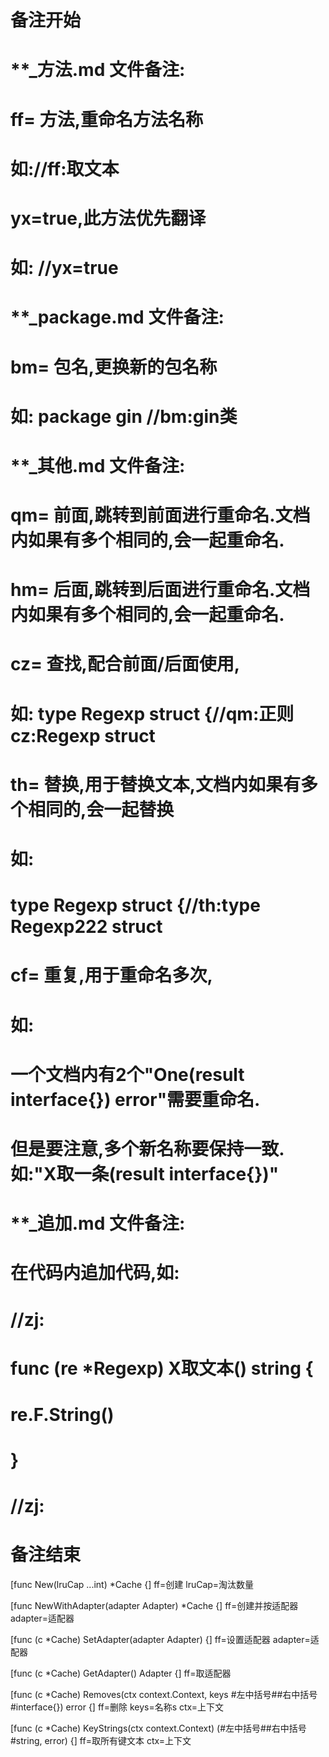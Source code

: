# 备注开始
# **_方法.md 文件备注:
# ff= 方法,重命名方法名称
# 如://ff:取文本
#
# yx=true,此方法优先翻译
# 如: //yx=true


# **_package.md 文件备注:
# bm= 包名,更换新的包名称 
# 如: package gin //bm:gin类


# **_其他.md 文件备注:
# qm= 前面,跳转到前面进行重命名.文档内如果有多个相同的,会一起重命名.
# hm= 后面,跳转到后面进行重命名.文档内如果有多个相同的,会一起重命名.
# cz= 查找,配合前面/后面使用,
# 如: type Regexp struct {//qm:正则 cz:Regexp struct
#
# th= 替换,用于替换文本,文档内如果有多个相同的,会一起替换
# 如:
# type Regexp struct {//th:type Regexp222 struct
#
# cf= 重复,用于重命名多次,
# 如: 
# 一个文档内有2个"One(result interface{}) error"需要重命名.
# 但是要注意,多个新名称要保持一致. 如:"X取一条(result interface{})"


# **_追加.md 文件备注:
# 在代码内追加代码,如:
# //zj:
# func (re *Regexp) X取文本() string { 
#    re.F.String()
# }
# //zj:
# 备注结束

[func New(lruCap ...int) *Cache {]
ff=创建
lruCap=淘汰数量

[func NewWithAdapter(adapter Adapter) *Cache {]
ff=创建并按适配器
adapter=适配器

[func (c *Cache) SetAdapter(adapter Adapter) {]
ff=设置适配器
adapter=适配器

[func (c *Cache) GetAdapter() Adapter {]
ff=取适配器

[func (c *Cache) Removes(ctx context.Context, keys #左中括号##右中括号#interface{}) error {]
ff=删除
keys=名称s
ctx=上下文

[func (c *Cache) KeyStrings(ctx context.Context) (#左中括号##右中括号#string, error) {]
ff=取所有键文本
ctx=上下文
